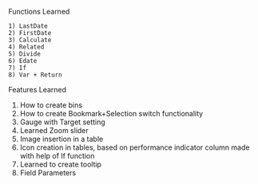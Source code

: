 Functions Learned

	1) LastDate
	2) FirstDate
	3) Calculate
	4) Related
	5) Divide
	6) Edate
	7) If
	8) Var + Return

Features Learned

1) How to create bins
3) How to create Bookmark+Selection switch functionality
5) Gauge with Target setting
6) Learned Zoom slider
7) Image insertion in a table
8) Icon creation in tables, based on performance indicator column made with help of If function
9) Learned to create tooltip
10) Field Parameters
    

